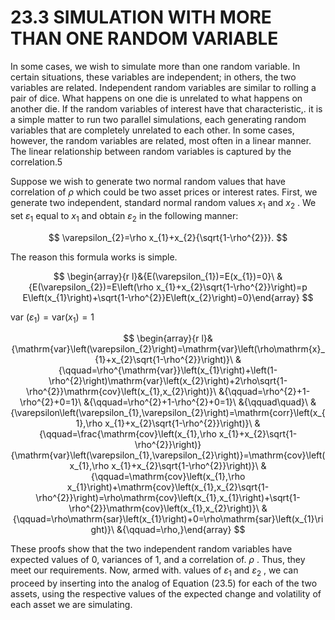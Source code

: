 # 23.3 SIMULATION WITH MORE THAN ONE RANDOM VARIABLE

In some cases, we wish to simulate more than one random variable. In certain situations, these variables are independent; in others, the two variables are related. Independent random variables are similar to rolling a pair of dice. What happens on one die is unrelated to what happens on another die. If the random variables of interest have that characteristic,. it is a simple matter to run two parallel simulations, each generating random variables that are completely unrelated to each other. In some cases, however, the random variables are related, most often in a linear manner. The linear relationship between random variables is captured by the correlation.5

Suppose we wish to generate two normal random values that have correlation of $\rho$ which could be two asset prices or interest rates. First, we generate two independent, standard normal random values $x_{1}$ and $x_{2}$ . We set $\varepsilon_{1}$ equal to $x_{1}$ and obtain $\varepsilon_{2}$ in the following manner:

$$
\varepsilon_{2}=\rho x_{1}+x_{2}{\sqrt{1-\rho^{2}}}.
$$

The reason this formula works is simple.

$$
\begin{array}{r l}&{E(\varepsilon_{1})=E(x_{1})=0}\ &{E(\varepsilon_{2})=E\left(\rho x_{1}+x_{2}\sqrt{1-\rho^{2}}\right)=p E\left(x_{1}\right)+\sqrt{1-\rho^{2}}E\left(x_{2}\right)=0}\end{array}
$$

var $\left(\varepsilon_{1}\right)=\mathrm{var}\left(x_{1}\right)=1$

$$
\begin{array}{r l}&{\mathrm{var}\left(\varepsilon_{2}\right)=\mathrm{var}\left(\rho\mathrm{x}_{1}+x_{2}\sqrt{1-\rho^{2}}\right)}\ &{\qquad=\rho^{\mathrm{var}}\left(x_{1}\right)+\left(1-\rho^{2}\right)\mathrm{var}\left(x_{2}\right)+2\rho\sqrt{1-\rho^{2}}\mathrm{cov}\left(x_{1},x_{2}\right)}\ &{\qquad=\rho^{2}+1-\rho^{2}+0=1}\ &{\qquad=\rho^{2}+1-\rho^{2}+0=1}\ &{\qquad\quad}\ &{\varepsilon\left(\varepsilon_{1},\varepsilon_{2}\right)=\mathrm{corr}\left(x_{1},\rho x_{1}+x_{2}\sqrt{1-\rho^{2}}\right)}\ &{\qquad=\frac{\mathrm{cov}\left(x_{1},\rho x_{1}+x_{2}\sqrt{1-\rho^{2}}\right)}{\mathrm{var}\left(\varepsilon_{1},\varepsilon_{2}\right)}=\mathrm{cov}\left(x_{1},\rho x_{1}+x_{2}\sqrt{1-\rho^{2}}\right)}\ &{\qquad=\mathrm{cov}\left(x_{1},\rho x_{1}\right)+\mathrm{cov}\left(x_{1},x_{2}\sqrt{1-\rho^{2}}\right)=\rho\mathrm{cov}\left(x_{1},x_{1}\right)+\sqrt{1-\rho^{2}}\mathrm{cov}\left(x_{1},x_{2}\right)}\ &{\qquad=\rho\mathrm{sar}\left(x_{1}\right)+0=\rho\mathrm{sar}\left(x_{1}\right)}\ &{\qquad=\rho,}\end{array}
$$

These proofs show that the two independent random variables have expected values of 0, variances of 1, and a correlation of. $\rho$ . Thus, they meet our requirements. Now, armed with. values of $\varepsilon_{1}$ and $\varepsilon_{2}$ , we can proceed by inserting into the analog of Equation (23.5) for each of the two assets, using the respective values of the expected change and volatility of each asset we are simulating.

